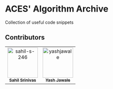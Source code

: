 # ACES' Algorithm Archive
Collection of useful code snippets

## Contributors

<!-- readme: collaborators,contributors -start -->
<table>
<tr>
    <td align="center">
        <a href="https://github.com/sahil-s-246">
            <img src="https://avatars.githubusercontent.com/u/97866494?v=4" width="100;" alt="sahil-s-246"/>
            <br />
            <sub><b>Sahil Srinivas</b></sub>
        </a>
    </td>
    <td align="center">
        <a href="https://github.com/yashjawale">
            <img src="https://avatars.githubusercontent.com/u/63059729?v=4" width="100;" alt="yashjawale"/>
            <br />
            <sub><b>Yash Jawale</b></sub>
        </a>
    </td></tr>
</table>
<!-- readme: collaborators,contributors -end -->
